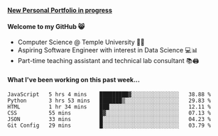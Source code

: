 <a href="http://stephull.github.io" target="_blank"><b>New Personal Portfolio in progress</b></a>

#### Welcome to my GitHub 😸
  * Computer Science @ Temple University 🍒🦉
  * Aspiring Software Engineer with interest in Data Science 💻📊
  * Part-time teaching assistant and technical lab consultant 📚🖨️

#### What I've been working on this past week...
<!--START_SECTION:waka-->

```text
JavaScript   5 hrs 4 mins    █████████▓░░░░░░░░░░░░░░░   38.88 %
Python       3 hrs 53 mins   ███████▒░░░░░░░░░░░░░░░░░   29.83 %
HTML         1 hr 34 mins    ███░░░░░░░░░░░░░░░░░░░░░░   12.11 %
CSS          55 mins         █▓░░░░░░░░░░░░░░░░░░░░░░░   07.13 %
JSON         33 mins         █░░░░░░░░░░░░░░░░░░░░░░░░   04.23 %
Git Config   29 mins         █░░░░░░░░░░░░░░░░░░░░░░░░   03.79 %
```

<!--END_SECTION:waka-->
